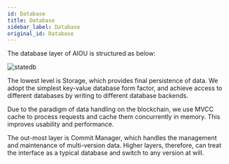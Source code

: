 ```yaml
---
id: Database
title: Database
sidebar_label: Database
original_id: Database
---
```


The database layer of AIOU is structured as below:

![statedb](assets/2-intro-of-aiou/Database/statedb.png)

The lowest level is Storage, which provides final persistence of data. We adopt the simplest key-value database form factor, and achieve access to different databases by writing to different database backends.

Due to the paradigm of data handling on the blockchain, we use MVCC cache to process requests and cache them concurrently in memory. This improves usability and performance.

The out-most layer is Commit Manager, which handles the management and maintenance of multi-version data. Higher layers, therefore, can treat the interface as a typical database and switch to any version at will.
